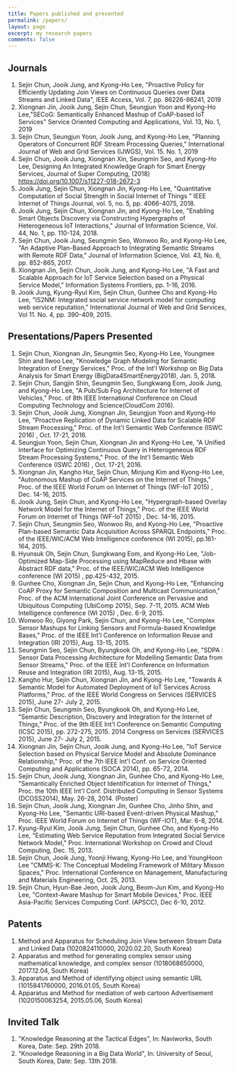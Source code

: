 ```yaml
---
title: Papers published and presented  
permalink: /papers/
layout: page
excerpt: my research papers
comments: false
---
```


## Journals

1. Sejin Chun, Jooik Jung, and Kyong-Ho Lee, "Proactive Policy for Efficiently Updating Join Views on Continuous Queries over Data Streams and Linked Data", IEEE Access, Vol. 7, pp. 86226-86241, 2019
1. Xiongnan Jin, Jooik Jung, Sejin Chun, Seungjun Yoon and Kyong-Ho Lee,"SECoG: Semantically Enhanced Mashup of CoAP-based IoT Services" Service Oriented Computing and Applications, Vol. 13, No. 1, 2019
1. Sejin Chun, Seungjun Yoon, Jooik Jung, and Kyong-Ho Lee, "Planning Operators of Concurrent RDF Stream Processing Queries," International Journal of Web and Grid Services (IJWGS), Vol. 15. No. 1, 2019
1. Sejin Chun, Jooik Jung, Xiongnan Xin, Seungmin Seo, and Kyong-Ho Lee, Designing An Integrated Knowledge Graph for Smart Energy Services, Journal of Super Computing, (2018) https://doi.org/10.1007/s11227-018-2672-3
1. Jooik Jung, Sejin Chun, Xiongnan Jin, Kyong-Ho Lee, "Quantitative Computation of Social Strength in Social Internet of Things " IEEE Internet of Things Journal, vol. 5, no. 5, pp. 4066-4075, 2018.
1. Jooik Jung, Sejin Chun, Xiongnan Jin, and Kyong-Ho Lee, "Enabling Smart Objects Discovery via Constructing Hypergraphs of Heterogeneous IoT Interactions," Journal of Information Science, Vol. 44, No. 1, pp. 110-124, 2018.
1. Sejin Chun, Jooik Jung, Seungmin Seo, Wonwoo Ro, and Kyong-Ho Lee, "An Adaptive Plan-Based Approach to Integrating Semantic Streams with Remote RDF Data," Journal of Information Science, Vol. 43, No. 6, pp. 852-865, 2017.
1. Xiongnan Jin, Sejin Chun, Jooik Jung, and Kyong-Ho Lee, "A Fast and Scalable Approach for IoT Service Selection based on a Physical Service Model," Information Systems Frontiers, pp. 1-16, 2016.
1. Jooik Jung, Kyung-Ryul Kim, Sejin Chun, Gunhee Cho and Kyong-Ho Lee, "IS2NM: Integrated social service network model for computing web service reputation," International Journal of Web and Grid Services, Vol 11. No. 4, pp. 390-409, 2015.

## Presentations/Papers Presented
1. Sejin Chun, Xiongnan Jin, Seungmin Seo, Kyong-Ho Lee, Youngmee Shin and Ilwoo Lee, "Knowledge Graph Modeling for Semantic Integration of Energy Services," Proc. of the Int'l Workshop on Big Data Analysis for Smart Energy (BigData4SmartEnergy2018), Jan. 5, 2018.
1. Sejin Chun, Sangjin Shin, Seungmin Seo, Sungkwang Eom, Jooik Jung, and Kyong-Ho Lee, "A Pub/Sub Fog Architecture for Internet of Vehicles," Proc. of 8th IEEE International Conference on Cloud Computing Technology and Science(CloudCom 2016).
1. Sejin Chun, Jooik Jung, Xiongnan Jin, Seungjun Yoon and Kyong-Ho Lee, "Proactive Replication of Dynamic Linked Data for Scalable RDF Stream Processing," Proc. of the Int'l Semantic Web Conference (ISWC 2016) , Oct. 17-21, 2016.
1. Seungjun Yoon, Sejin Chun, Xiongnan Jin and Kyong-Ho Lee, "A Unified Interface for Optimizing Continuous Query in Heterogeneous RDF Stream Processing Systems," Proc. of the Int'l Semantic Web Conference (ISWC 2016) , Oct. 17-21, 2016.
1. Xiongnan Jin, Kangho Hur, Sejin Chun, Minjung Kim and Kyong-Ho Lee, "Autonomous Mashup of CoAP Services on the Internet of Things," Proc. of the IEEE World Forum on Internet of Things (WF-IoT 2015) , Dec. 14-16, 2015.
1. Jooik Jung, Sejin Chun, and Kyong-Ho Lee, "Hypergraph-based Overlay Network Model for the Internet of Things," Proc. of the IEEE World Forum on Internet of Things (WF-IoT 2015) , Dec. 14-16, 2015.
1. Sejin Chun, Seungmin Seo, Wonwoo Ro, and Kyong-Ho Lee, "Proactive Plan-based Semantic Data Acquisition Across SPARQL Endpoints," Proc. of the IEEE/WIC/ACM Web Intelligence conference (WI 2015), pp.161-164, 2015.
1. Hyunsuk Oh, Sejin Chun, Sungkwang Eom, and Kyong-Ho Lee, "Job-Optimized Map-Side Processing using MapReduce and Hbase with Abstract RDF data," Proc. of the IEEE/WIC/ACM Web Intelligence conference (WI 2015) , pp.425-432, 2015.
1. Gunhee Cho, Xiongnan Jin, Sejin Chun, and Kyong-Ho Lee, "Enhancing CoAP Proxy for Semantic Composition and Multicast Communication," Proc. of the ACM International Joint Conference on Pervasive and Ubiquitous Computing (UbiComp 2015), Sep. 7-11, 2015. ACM Web Intelligence conference (WI 2015) , Dec. 6-9, 2015.
1. Wonwoo Ro, Giyong Park, Sejin Chun, and Kyong-Ho Lee, "Complex Sensor Mashups for Linking Sensors and Formula-based Knowledge Bases," Proc. of the IEEE Int'l Conference on Information Reuse and Integration (IRI 2015), Aug. 13-15, 2015.
1. Seungmin Seo, Sejin Chun, Byungkook Oh, and Kyong-Ho Lee, "SDPA : Sensor Data Processing Architecture for Modelling Semantic Data from Sensor Streams," Proc. of the IEEE Int'l Conference on Information Reuse and Integration (IRI 2015), Aug. 13-15, 2015.
1. Kangho Hur, Sejin Chun, Xiongnan Jin, and Kyong-Ho Lee, "Towards A Semantic Model for Automated Deployment of IoT Services Across Platforms," Proc. of the IEEE World Congress on Services (SERVICES 2015), June 27- July 2, 2015.
1. Sejin Chun, Seungmin Seo, Byungkook Oh, and Kyong-Ho Lee, "Semantic Description, Discovery and Integration for the Internet of Things," Proc. of the 9th IEEE Int'l Conference on Semantic Computing (ICSC 2015), pp. 272-275, 2015. 2014 Congress on Services (SERVICES 2015), June 27- July 2, 2015.
1. Xiongnan Jin, Sejin Chun, Jooik Jung, and Kyong-Ho Lee, "IoT Service Selection based on Physical Service Model and Absolute Dominance Relationship," Proc. of the 7th IEEE Int'l Conf. on Service Oriented Computing and Applications (SOCA 2014), pp. 65-72, 2014.
1. Sejin Chun, Jooik Jung, Xiongnan Jin, Gunhee Cho, and Kyong-Ho Lee, "Semantically Enriched Object Identification for Internet of Things," Proc. the 10th IEEE Int'l Conf. Distributed Computing in Sensor Systems (DCOSS2014), May. 26-28, 2014. (Poster)
1. Sejin Chun, Jooik Jung, Xiongnan Jin, Gunhee Cho, Jinho Shin, and Kyong-Ho Lee, "Semantic URI-based Event-driven Physical Mashup," Proc. IEEE World Forum on Internet of Things (WF-IOT), Mar. 6-8, 2014.
1. Kyung-Ryul Kim, Jooik Jung, Sejin Chun, Gunhee Cho, and Kyong-Ho Lee, "Estimating Web Service Reputation from Integrated Social Service Network Model," Proc. International Workshop on Crowd and Cloud Computing, Dec. 15, 2013.
1. Sejin Chun, Jooik Jung, Yoonji Hwang, Kyong-Ho Lee, and YoungHoon Lee "CMMS-K: The Conceptual Modeling Framework of Military Misson Spaces," Proc. International Conference on Management, Manufacturing and Materials Engineering, Oct. 25, 2013.
1. Sejin Chun, Hyun-Bae Jeon, Jooik Jung, Beom-Jun Kim, and Kyong-Ho Lee, "Context-Aware Mashup for Smart Mobile Devices," Proc. IEEE Asia-Pacific Services Computing Conf. (APSCC), Dec 6-10, 2012.

## Patents
1. Method and Apparatus for Scheduling Join View between Stream Data and Linked Data (1020824110000, 2020.02.20, South Korea)
1. Apparatus and method for generating complex sensor using mathematical knowledge, and complex sensor (1018068650000, 2017.12.04, South Korea)
1. Apparatus and Method of identifying object using semantic URL (1015841760000, 2016.01.05, South Korea)
1. Apparatus and Method for mediation of web cartoon Advertisement (1020150063254, 2015.05.06, South Korea)

## Invited Talk
1. "Knowledge Reasoning at the Tactical Edges", In: Naviworks, South Korea, Date: Sep. 29th 2018.
1. "Knowledge Reasoning in a Big Data World", In: University of Seoul, South Korea, Date: Sep. 13th 2018.


